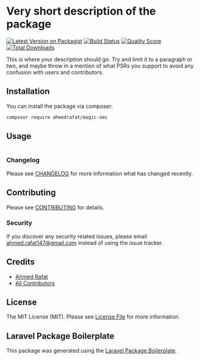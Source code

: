 # Very short description of the package

[![Latest Version on Packagist](https://img.shields.io/packagist/v/ahmedrafat/magic-sms.svg?style=flat-square)](https://packagist.org/packages/ahmedrafat/magic-sms)
[![Build Status](https://img.shields.io/travis/ahmedrafat/magic-sms/master.svg?style=flat-square)](https://travis-ci.org/ahmedrafat/magic-sms)
[![Quality Score](https://img.shields.io/scrutinizer/g/ahmedrafat/magic-sms.svg?style=flat-square)](https://scrutinizer-ci.com/g/ahmedrafat/magic-sms)
[![Total Downloads](https://img.shields.io/packagist/dt/ahmedrafat/magic-sms.svg?style=flat-square)](https://packagist.org/packages/ahmedrafat/magic-sms)

This is where your description should go. Try and limit it to a paragraph or two, and maybe throw in a mention of what PSRs you support to avoid any confusion with users and contributors.

## Installation

You can install the package via composer:

```bash
composer require ahmedrafat/magic-sms
```

## Usage

``` php

```

### Changelog

Please see [CHANGELOG](CHANGELOG.md) for more information what has changed recently.

## Contributing

Please see [CONTRIBUTING](CONTRIBUTING.md) for details.

### Security

If you discover any security related issues, please email ahmed.rafat147@gmail.com instead of using the issue tracker.

## Credits

- [Ahmed Rafat](https://github.com/ahmedrafat)
- [All Contributors](../../contributors)

## License

The MIT License (MIT). Please see [License File](LICENSE.md) for more information.

## Laravel Package Boilerplate

This package was generated using the [Laravel Package Boilerplate](https://laravelpackageboilerplate.com).